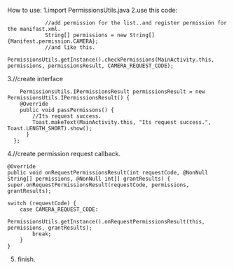 How to use:
1.import PermissionsUtils.java
2.use this code:

                //add permission for the list..and register permission for the manifast.xml. 
                String[] permissions = new String[]{Manifest.permission.CAMERA};
                //and like this.
                PermissionsUtils.getInstance().checkPermissions(MainActivity.this, permissions, permissionsResult, CAMERA_REQUEST_CODE);
                
3.//create interface

        PermissionsUtils.IPermissionsResult permissionsResult = new PermissionsUtils.IPermissionsResult() {
        @Override
        public void passPermissons() {
            //Its request success.
            Toast.makeText(MainActivity.this, "Its request success.", Toast.LENGTH_SHORT).show();
          }
      };
    
4.//create permission request callback.

    @Override
    public void onRequestPermissionsResult(int requestCode, @NonNull String[] permissions, @NonNull int[] grantResults) {
    super.onRequestPermissionsResult(requestCode, permissions, grantResults);

    switch (requestCode) {
        case CAMERA_REQUEST_CODE:
            PermissionsUtils.getInstance().onRequestPermissionsResult(this, permissions, grantResults);
            break;
        }
    }
    
5. finish.
